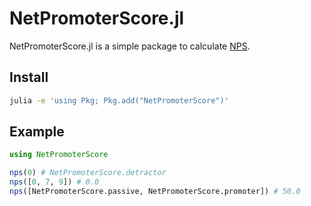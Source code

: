 # NetPromoterScore.jl

NetPromoterScore.jl is a simple package to calculate [NPS](https://en.wikipedia.org/wiki/Net_promoter_score).


## Install

```sh
julia -e 'using Pkg; Pkg.add("NetPromoterScore")'
```

## Example

```julia
using NetPromoterScore

nps(0) # NetPromoterScore.detractor
nps([0, 7, 9]) # 0.0
nps([NetPromoterScore.passive, NetPromoterScore.promoter]) # 50.0
```
